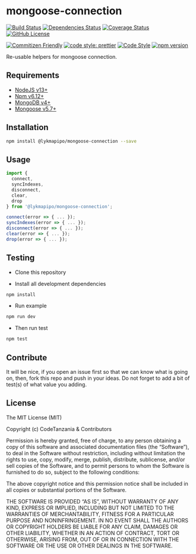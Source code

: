 # mongoose-connection

[![Build Status](https://travis-ci.org/lykmapipo/mongoose-connection.svg?branch=master)](https://travis-ci.org/lykmapipo/mongoose-connection)
[![Dependencies Status](https://david-dm.org/lykmapipo/mongoose-connection.svg)](https://david-dm.org/lykmapipo/mongoose-connection)
[![Coverage Status](https://coveralls.io/repos/github/lykmapipo/mongoose-connection/badge.svg?branch=master)](https://coveralls.io/github/lykmapipo/mongoose-connection?branch=master)
[![GitHub License](https://img.shields.io/github/license/lykmapipo/mongoose-connection)](https://github.com/lykmapipo/mongoose-connection/blob/develop/LICENSE)

[![Commitizen Friendly](https://img.shields.io/badge/commitizen-friendly-brightgreen.svg)](http://commitizen.github.io/cz-cli/)
[![code style: prettier](https://img.shields.io/badge/code_style-prettier-ff69b4.svg)](https://github.com/prettier/prettier)
[![Code Style](https://badgen.net/badge/code%20style/airbnb/ff5a5f?icon=airbnb)](https://github.com/airbnb/javascript)
[![npm version](https://img.shields.io/npm/v/@lykmapipo/mongoose-connection)](https://www.npmjs.com/package/@lykmapipo/mongoose-connection)

Re-usable helpers for mongoose connection.

## Requirements

- [NodeJS v13+](https://nodejs.org)
- [Npm v6.12+](https://www.npmjs.com/)
- [MongoDB v4+](https://www.mongodb.com/)
- [Mongoose v5.7+](https://github.com/Automattic/mongoose)

## Installation

```sh
npm install @lykmapipo/mongoose-connection --save
```

## Usage

```js
import { 
  connect,
  syncIndexes,
  disconnect,
  clear,
  drop 
} from '@lykmapipo/mongoose-connection';

connect(error => { ... });
syncIndexes(error => { ... });
disconnect(error => { ... });
clear(error => { ... });
drop(error => { ... });
```

## Testing

- Clone this repository

- Install all development dependencies

```sh
npm install
```

- Run example

```sh
npm run dev
```

- Then run test

```sh
npm test
```

## Contribute

It will be nice, if you open an issue first so that we can know what is going on, then, fork this repo and push in your ideas. Do not forget to add a bit of test(s) of what value you adding.

## License

The MIT License (MIT)

Copyright (c) CodeTanzania & Contributors

Permission is hereby granted, free of charge, to any person obtaining a copy of this software and associated documentation files (the “Software”), to deal in the Software without restriction, including without limitation the rights to use, copy, modify, merge, publish, distribute, sublicense, and/or sell copies of the Software, and to permit persons to whom the Software is furnished to do so, subject to the following conditions:

The above copyright notice and this permission notice shall be included in all copies or substantial portions of the Software.

THE SOFTWARE IS PROVIDED “AS IS”, WITHOUT WARRANTY OF ANY KIND, EXPRESS OR IMPLIED, INCLUDING BUT NOT LIMITED TO THE WARRANTIES OF MERCHANTABILITY, FITNESS FOR A PARTICULAR PURPOSE AND NONINFRINGEMENT. IN NO EVENT SHALL THE AUTHORS OR COPYRIGHT HOLDERS BE LIABLE FOR ANY CLAIM, DAMAGES OR OTHER LIABILITY, WHETHER IN AN ACTION OF CONTRACT, TORT OR OTHERWISE, ARISING FROM, OUT OF OR IN CONNECTION WITH THE SOFTWARE OR THE USE OR OTHER DEALINGS IN THE SOFTWARE.
